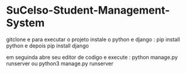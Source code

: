 # SuCelso-Student-Management-System

gitclone e para executar o projeto instale o python e django : pip install python e depois pip install django 


em seguinda abre seu editor de codigo e execute : python manage.py runserver ou python3 manage.py runserver
